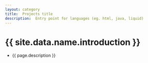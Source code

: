 ```yaml
---
layout: category
title:  Projects title
description:  Entry point for languages (eg. html, java, liquid)
---
```


[definition]: {}

# {{ site.data.name.introduction }}
- {{ page.description }}
